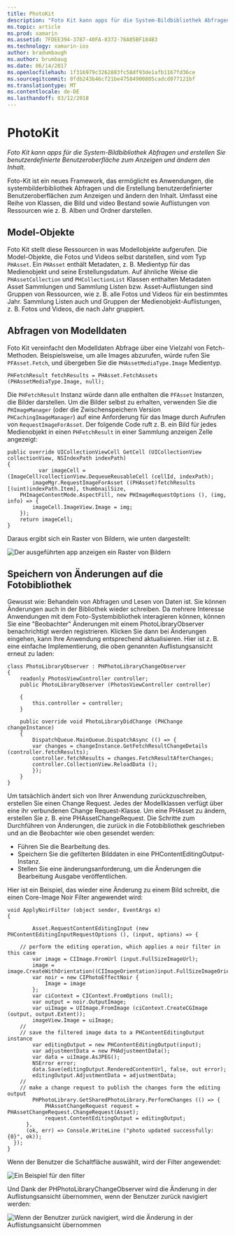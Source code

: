 ```yaml
---
title: PhotoKit
description: "Foto Kit kann apps für die System-Bildbibliothek Abfragen und erstellen Sie benutzerdefinierte Benutzeroberfläche zum Anzeigen und ändern den Inhalt."
ms.topic: article
ms.prod: xamarin
ms.assetid: 7FDEE394-3787-40FA-8372-76A05BF184B3
ms.technology: xamarin-ios
author: bradumbaugh
ms.author: brumbaug
ms.date: 06/14/2017
ms.openlocfilehash: 1f316979c3262883fc58df93de1afb1167fd36ce
ms.sourcegitcommit: 0fdb243b46cf21be47584900805cadcd077121bf
ms.translationtype: MT
ms.contentlocale: de-DE
ms.lasthandoff: 03/12/2018
---
```

# <a name="photokit"></a>PhotoKit

_Foto Kit kann apps für die System-Bildbibliothek Abfragen und erstellen Sie benutzerdefinierte Benutzeroberfläche zum Anzeigen und ändern den Inhalt._

Foto-Kit ist ein neues Framework, das ermöglicht es Anwendungen, die systembilderbibliothek Abfragen und die Erstellung benutzerdefinierter Benutzeroberflächen zum Anzeigen und ändern den Inhalt. Umfasst eine Reihe von Klassen, die Bild und video Bestand sowie Auflistungen von Ressourcen wie z. B. Alben und Ordner darstellen.

## <a name="model-objects"></a>Model-Objekte
Foto Kit stellt diese Ressourcen in was Modellobjekte aufgerufen. Die Model-Objekte, die Fotos und Videos selbst darstellen, sind vom Typ `PHAsset`. Ein `PHAsset` enthält Metadaten, z. B. Medientyp für das Medienobjekt und seine Erstellungsdatum.
Auf ähnliche Weise die `PHAssetCollection` und `PHCollectionList` Klassen enthalten Metadaten Asset Sammlungen und Sammlung Listen bzw. Asset-Auflistungen sind Gruppen von Ressourcen, wie z. B. alle Fotos und Videos für ein bestimmtes Jahr. Sammlung Listen auch und Gruppen der Medienobjekt-Auflistungen, z. B. Fotos und Videos, die nach Jahr gruppiert.

## <a name="querying-model-data"></a>Abfragen von Modelldaten
Foto Kit vereinfacht den Modelldaten Abfrage über eine Vielzahl von Fetch-Methoden. Beispielsweise, um alle Images abzurufen, würde rufen Sie `PFAsset.Fetch`, und übergeben Sie die `PHAssetMediaType.Image` Medientyp.

    PHFetchResult fetchResults = PHAsset.FetchAssets (PHAssetMediaType.Image, null);

Die `PHFetchResult` Instanz würde dann alle enthalten die `PFAsset` Instanzen, die Bilder darstellen. Um die Bilder selbst zu erhalten, verwenden Sie die `PHImageManager` (oder die Zwischenspeichern Version `PHCachingImageManager`) auf eine Anforderung für das Image durch Aufrufen von `RequestImageForAsset`. Der folgende Code ruft z. B. ein Bild für jedes Medienobjekt in einen `PHFetchResult` in einer Sammlung anzeigen Zelle angezeigt:


    public override UICollectionViewCell GetCell (UICollectionView collectionView, NSIndexPath indexPath)
    {
              var imageCell = (ImageCell)collectionView.DequeueReusableCell (cellId, indexPath);
            imageMgr.RequestImageForAsset ((PHAsset)fetchResults [(uint)indexPath.Item], thumbnailSize,
        PHImageContentMode.AspectFill, new PHImageRequestOptions (), (img, info) => {
            imageCell.ImageView.Image = img;
        });
        return imageCell;
    }

Daraus ergibt sich ein Raster von Bildern, wie unten dargestellt:

![](photokit-images/image4.png "Der ausgeführten app anzeigen ein Raster von Bildern")
 
## <a name="saving-changes-to-the-photo-library"></a>Speichern von Änderungen auf die Fotobibliothek

Gewusst wie: Behandeln von Abfragen und Lesen von Daten ist. Sie können Änderungen auch in der Bibliothek wieder schreiben. Da mehrere Interesse Anwendungen mit dem Foto-Systembibliothek interagieren können, können Sie eine "Beobachter" Änderungen mit einem PhotoLibraryObserver benachrichtigt werden registrieren. Klicken Sie dann bei Änderungen eingehen, kann Ihre Anwendung entsprechend aktualisieren. Hier ist z. B. eine einfache Implementierung, die oben genannten Auflistungsansicht erneut zu laden:

    class PhotoLibraryObserver : PHPhotoLibraryChangeObserver
    {
        readonly PhotosViewController controller;
        public PhotoLibraryObserver (PhotosViewController controller)
        
        {
            this.controller = controller;
        }
    
        public override void PhotoLibraryDidChange (PHChange changeInstance)
        {
            DispatchQueue.MainQueue.DispatchAsync (() => {
            var changes = changeInstance.GetFetchResultChangeDetails (controller.fetchResults);
            controller.fetchResults = changes.FetchResultAfterChanges;
            controller.CollectionView.ReloadData ();
            });
        }
    }
    
Um tatsächlich ändert sich von Ihrer Anwendung zurückzuschreiben, erstellen Sie einen Change Request. Jedes der Modellklassen verfügt über eine ihr verbundenen Change Request-Klasse. Um eine PHAsset zu ändern, erstellen Sie z. B. eine PHAssetChangeRequest. Die Schritte zum Durchführen von Änderungen, die zurück in die Fotobibliothek geschrieben und an die Beobachter wie oben gesendet werden:

-   Führen Sie die Bearbeitung des.
-   Speichern Sie die gefilterten Bilddaten in eine PHContentEditingOutput-Instanz.
-   Stellen Sie eine änderungsanforderung, um die Änderungen die Bearbeitung Ausgabe veröffentlichen.

Hier ist ein Beispiel, das wieder eine Änderung zu einem Bild schreibt, die einen Core-Image Noir Filter angewendet wird:

    void ApplyNoirFilter (object sender, EventArgs e)
    {
            
            Asset.RequestContentEditingInput (new PHContentEditingInputRequestOptions (), (input, options) => {
            
        // perform the editing operation, which applies a noir filter in this case
            var image = CIImage.FromUrl (input.FullSizeImageUrl);
            image = image.CreateWithOrientation((CIImageOrientation)input.FullSizeImageOrientation);
            var noir = new CIPhotoEffectNoir {
                Image = image
            };
            var ciContext = CIContext.FromOptions (null);
            var output = noir.OutputImage;
            var uiImage = UIImage.FromImage (ciContext.CreateCGImage (output, output.Extent));
            imageView.Image = uiImage;
        //
        // save the filtered image data to a PHContentEditingOutput instance
            var editingOutput = new PHContentEditingOutput(input);
            var adjustmentData = new PHAdjustmentData();
            var data = uiImage.AsJPEG();
            NSError error;
            data.Save(editingOutput.RenderedContentUrl, false, out error);
            editingOutput.AdjustmentData = adjustmentData;
        //
        // make a change request to publish the changes form the editing output
            PHPhotoLibrary.GetSharedPhotoLibrary.PerformChanges (() => {
                PHAssetChangeRequest request = PHAssetChangeRequest.ChangeRequest(Asset);
                request.ContentEditingOutput = editingOutput;
          },
          (ok, err) => Console.WriteLine ("photo updated successfully: {0}", ok));
      });
    }
    
Wenn der Benutzer die Schaltfläche auswählt, wird der Filter angewendet:

![](photokit-images/image5.png "Ein Beispiel für den filter")
 
Und Dank der PHPhotoLibraryChangeObserver wird die Änderung in der Auflistungsansicht übernommen, wenn der Benutzer zurück navigiert werden:

![](photokit-images/image6.png "Wenn der Benutzer zurück navigiert, wird die Änderung in der Auflistungsansicht übernommen")
